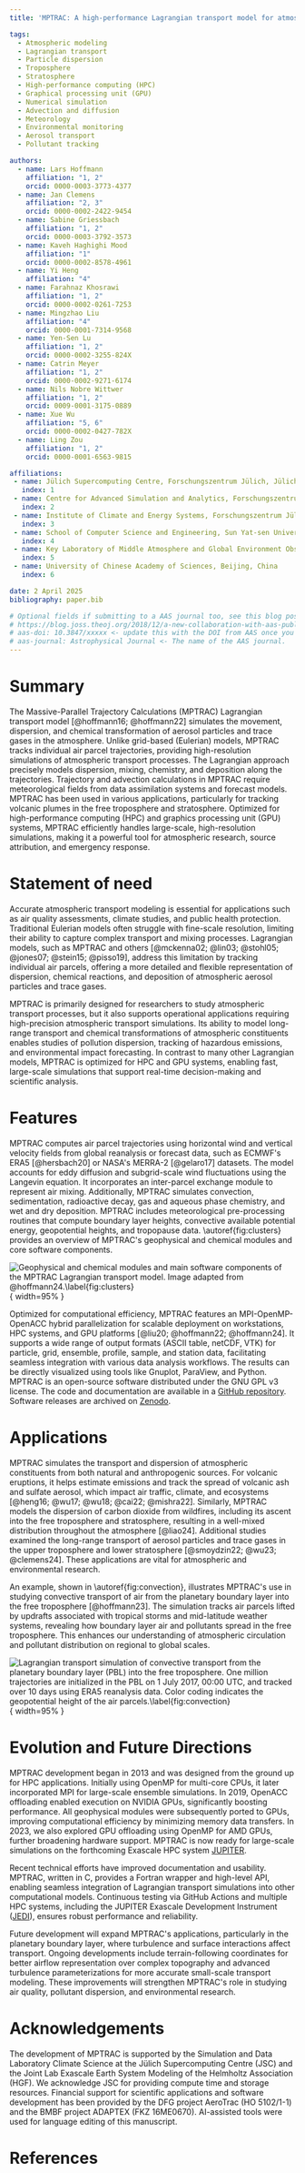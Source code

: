 ```yaml
---
title: 'MPTRAC: A high-performance Lagrangian transport model for atmospheric air parcel dispersion'

tags:
  - Atmospheric modeling
  - Lagrangian transport
  - Particle dispersion
  - Troposphere
  - Stratosphere
  - High-performance computing (HPC)
  - Graphical processing unit (GPU)
  - Numerical simulation
  - Advection and diffusion
  - Meteorology
  - Environmental monitoring
  - Aerosol transport
  - Pollutant tracking

authors:
  - name: Lars Hoffmann
    affiliation: "1, 2"
    orcid: 0000-0003-3773-4377
  - name: Jan Clemens
    affiliation: "2, 3"
    orcid: 0000-0002-2422-9454
  - name: Sabine Griessbach
    affiliation: "1, 2"
    orcid: 0000-0003-3792-3573
  - name: Kaveh Haghighi Mood
    affiliation: "1"
    orcid: 0000-0002-8578-4961
  - name: Yi Heng
    affiliation: "4"
  - name: Farahnaz Khosrawi
    affiliation: "1, 2"
    orcid: 0000-0002-0261-7253
  - name: Mingzhao Liu
    affiliation: "4"
    orcid: 0000-0001-7314-9568
  - name: Yen-Sen Lu
    affiliation: "1, 2"
    orcid: 0000-0002-3255-824X
  - name: Catrin Meyer
    affiliation: "1, 2"
    orcid: 0000-0002-9271-6174
  - name: Nils Nobre Wittwer
    affiliation: "1, 2"
    orcid: 0009-0001-3175-0889
  - name: Xue Wu
    affiliation: "5, 6"
    orcid: 0000-0002-0427-782X
  - name: Ling Zou
    affiliation: "1, 2"
    orcid: 0000-0001-6563-9815

affiliations:
 - name: Jülich Supercomputing Centre, Forschungszentrum Jülich, Jülich, Germany
   index: 1
 - name: Centre for Advanced Simulation and Analytics, Forschungszentrum Jülich, Jülich, Germany
   index: 2
 - name: Institute of Climate and Energy Systems, Forschungszentrum Jülich, Jülich, Germany
   index: 3
 - name: School of Computer Science and Engineering, Sun Yat-sen University, Guangzhou, China
   index: 4
 - name: Key Laboratory of Middle Atmosphere and Global Environment Observation, Institute of Atmospheric Physics, Chinese Academy of Sciences, Beijing, China
   index: 5
 - name: University of Chinese Academy of Sciences, Beijing, China
   index: 6

date: 2 April 2025
bibliography: paper.bib

# Optional fields if submitting to a AAS journal too, see this blog post:
# https://blog.joss.theoj.org/2018/12/a-new-collaboration-with-aas-publishing
# aas-doi: 10.3847/xxxxx <- update this with the DOI from AAS once you know it.
# aas-journal: Astrophysical Journal <- The name of the AAS journal.
---
```


# Summary

The Massive-Parallel Trajectory Calculations (MPTRAC) Lagrangian transport model [@hoffmann16; @hoffmann22] simulates the movement, dispersion, and chemical transformation of aerosol particles and trace gases in the atmosphere. Unlike grid-based (Eulerian) models, MPTRAC tracks individual air parcel trajectories, providing high-resolution simulations of atmospheric transport processes. The Lagrangian approach precisely models dispersion, mixing, chemistry, and deposition along the trajectories. Trajectory and advection calculations in MPTRAC require meteorological fields from data assimilation systems and forecast models. MPTRAC has been used in various applications, particularly for tracking volcanic plumes in the free troposphere and stratosphere. Optimized for high-performance computing (HPC) and graphics processing unit (GPU) systems, MPTRAC efficiently handles large-scale, high-resolution simulations, making it a powerful tool for atmospheric research, source attribution, and emergency response.

# Statement of need

Accurate atmospheric transport modeling is essential for applications such as air quality assessments, climate studies, and public health protection. Traditional Eulerian models often struggle with fine-scale resolution, limiting their ability to capture complex transport and mixing processes. Lagrangian models, such as MPTRAC and others [@mckenna02; @lin03; @stohl05; @jones07; @stein15; @pisso19], address this limitation by tracking individual air parcels, offering a more detailed and flexible representation of dispersion, chemical reactions, and deposition of atmospheric aerosol particles and trace gases.

MPTRAC is primarily designed for researchers to study atmospheric transport processes, but it also supports operational applications requiring high-precision atmospheric transport simulations. Its ability to model long-range transport and chemical transformations of atmospheric constituents enables studies of pollution dispersion, tracking of hazardous emissions, and environmental impact forecasting. In contrast to many other Lagrangian models, MPTRAC is optimized for HPC and GPU systems, enabling fast, large-scale simulations that support real-time decision-making and scientific analysis.

# Features

MPTRAC computes air parcel trajectories using horizontal wind and vertical velocity fields from global reanalysis or forecast data, such as ECMWF's ERA5 [@hersbach20] or NASA's MERRA-2 [@gelaro17] datasets. The model accounts for eddy diffusion and subgrid-scale wind fluctuations using the Langevin equation. It incorporates an inter-parcel exchange module to represent air mixing. Additionally, MPTRAC simulates convection, sedimentation, radioactive decay, gas and aqueous phase chemistry, and wet and dry deposition. MPTRAC includes meteorological pre-processing routines that compute boundary layer heights, convective available potential energy, geopotential heights, and tropopause data. \autoref{fig:clusters} provides an overview of MPTRAC's geophysical and chemical modules and core software components.

![Geophysical and chemical modules and main software components of the MPTRAC Lagrangian transport model. Image adapted from @hoffmann24.\label{fig:clusters}](clusters.png){ width=95% }

Optimized for computational efficiency, MPTRAC features an MPI-OpenMP-OpenACC hybrid parallelization for scalable deployment on workstations, HPC systems, and GPU platforms [@liu20; @hoffmann22; @hoffmann24]. It supports a wide range of output formats (ASCII table, netCDF, VTK) for particle, grid, ensemble, profile, sample, and station data, facilitating seamless integration with various data analysis workflows. The results can be directly visualized using tools like Gnuplot, ParaView, and Python. MPTRAC is an open-source software distributed under the GNU GPL v3 license. The code and documentation are available in a [GitHub repository](https://github.com/slcs-jsc/mptrac). Software releases are archived on [Zenodo](https://doi.org/10.5281/zenodo.4400597).

# Applications

MPTRAC simulates the transport and dispersion of atmospheric constituents from both natural and anthropogenic sources. For volcanic eruptions, it helps estimate emissions and track the spread of volcanic ash and sulfate aerosol, which impact air traffic, climate, and ecosystems [@heng16; @wu17; @wu18; @cai22; @mishra22]. Similarly, MPTRAC models the dispersion of carbon dioxide from wildfires, including its ascent into the free troposphere and stratosphere, resulting in a well-mixed distribution throughout the atmosphere [@liao24]. Additional studies examined the long-range transport of aerosol particles and trace gases in the upper troposphere and lower stratosphere [@smoydzin22; @wu23; @clemens24]. These applications are vital for atmospheric and environmental research.

An example, shown in \autoref{fig:convection}, illustrates MPTRAC's use in studying convective transport of air from the planetary boundary layer into the free troposphere [@hoffmann23]. The simulation tracks air parcels lifted by updrafts associated with tropical storms and mid-latitude weather systems, revealing how boundary layer air and pollutants spread in the free troposphere. This enhances our understanding of atmospheric circulation and pollutant distribution on regional to global scales.

![Lagrangian transport simulation of convective transport from the planetary boundary layer (PBL) into the free troposphere. One million trajectories are initialized in the PBL on 1 July 2017, 00:00 UTC, and tracked over 10 days using ERA5 reanalysis data. Color coding indicates the geopotential height of the air parcels.\label{fig:convection}](convection.png){ width=95% }

# Evolution and Future Directions

MPTRAC development began in 2013 and was designed from the ground up for HPC applications. Initially using OpenMP for multi-core CPUs, it later incorporated MPI for large-scale ensemble simulations. In 2019, OpenACC offloading enabled execution on NVIDIA GPUs, significantly boosting performance. All geophysical modules were subsequently ported to GPUs, improving computational efficiency by minimizing memory data transfers. In 2023, we also explored GPU offloading using OpenMP for AMD GPUs, further broadening hardware support. MPTRAC is now ready for large-scale simulations on the forthcoming Exascale HPC system [JUPITER](https://www.fz-juelich.de/en/ias/jsc/jupiter).

Recent technical efforts have improved documentation and usability. MPTRAC, written in C, provides a Fortran wrapper and high-level API, enabling seamless integration of Lagrangian transport simulations into other computational models. Continuous testing via GitHub Actions and multiple HPC systems, including the JUPITER Exascale Development Instrument ([JEDI](https://www.fz-juelich.de/en/ias/jsc/systems/supercomputers/jedi)), ensures robust performance and reliability.

Future development will expand MPTRAC's applications, particularly in the planetary boundary layer, where turbulence and surface interactions affect transport. Ongoing developments include terrain-following coordinates for better airflow representation over complex topography and advanced turbulence parameterizations for more accurate small-scale transport modeling. These improvements will strengthen MPTRAC's role in studying air quality, pollutant dispersion, and environmental research.

# Acknowledgements

The development of MPTRAC is supported by the Simulation and Data Laboratory Climate Science at the Jülich Supercomputing Centre (JSC) and the Joint Lab Exascale Earth System Modeling of the Helmholtz Association (HGF). We acknowledge JSC for providing compute time and storage resources. Financial support for scientific applications and software development has been provided by the DFG project AeroTrac (HO 5102/1-1) and the BMBF project ADAPTEX (FKZ 16ME0670). AI-assisted tools were used for language editing of this manuscript.

# References
